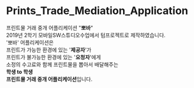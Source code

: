 # Prints_Trade_Mediation_Application
프린트물 거래 중개 어플리케이션 "**뽀바**"    
2019년 2학기 모바일SW스튜디오수업에서 텀프로젝트로 제작하였습니다.  
'뽀바' 어플리케이션은  
프린트가 가능한 환경에 있는 '**제공자**'가  
프린트가 불가능한 환경에 있는 '**요청자**'에게  
소정의 수고료와 함께 프린트물을 뽑아서 배달해주는  
**학생 to 학생**  
**프린트물 거래 중개 어플리케이션**입니다.
